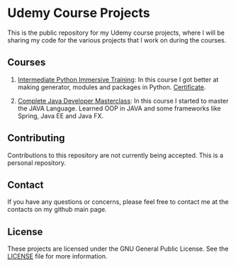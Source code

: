 # Udemy Course Projects

This is the public repository for my Udemy course projects, where I will be sharing my code for the various projects that I work on during the courses.

## Courses

1. [Intermediate Python Immersive Training](https://www.udemy.com/course/the-intermediate-python-training-boost-your-python-skills/): In this course I got better at making generator, modules and packages in Python. [Certificate](https://www.udemy.com/certificate/UC-e1276dba-4094-4244-827b-f7390872b305/).

2. [Complete Java Developer Masterclass](https://www.udemy.com/course/java-the-complete-java-developer-course/): In this course I started to master the JAVA Language. Learned OOP in JAVA and some frameworks like Spring, Java EE and Java FX.

## Contributing

Contributions to this repository are not currently being accepted. This is a personal repository.

## Contact

If you have any questions or concerns, please feel free to contact me at the contacts on my github main page.

## License

These projects are licensed under the GNU General Public License. See the [LICENSE](LICENSE) file for more information.

